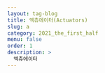 ```yaml
---
layout: tag-blog
title: 엑츄에이터(Actuators)
slug: a
category: 2021_the_first_half
menu: false
order: 1
description: >
  엑츄에이터
---
```

